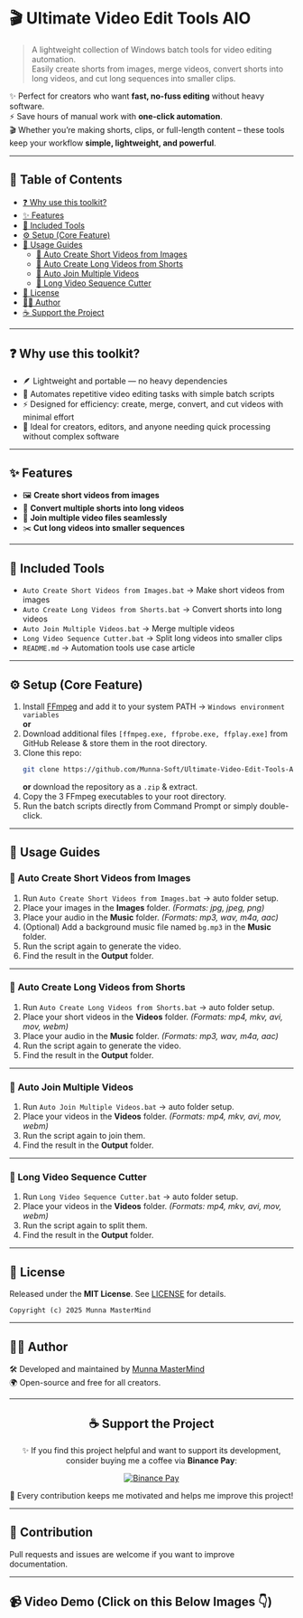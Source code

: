 # 🎬 Ultimate Video Edit Tools AIO  

> A lightweight collection of Windows batch tools for video editing automation.    
> Easily create shorts from images, merge videos, convert shorts into long videos, and cut long sequences into smaller clips.  

✨ Perfect for creators who want **fast, no-fuss editing** without heavy software.  
⚡ Save hours of manual work with **one-click automation**.  
🎬 Whether you’re making shorts, clips, or full-length content – these tools keep your workflow **simple, lightweight, and powerful**.  

---

## 📑 Table of Contents
- [❓ Why use this toolkit?](#-why-use-this-toolkit)
- [✨ Features](#-features)
- [📂 Included Tools](#-included-tools)
- [⚙️ Setup (Core Feature)](#️-setup-core-feature)
- [🚀 Usage Guides](#-usage-guides)
  - [🔹 Auto Create Short Videos from Images](#-auto-create-short-videos-from-images)
  - [🔹 Auto Create Long Videos from Shorts](#-auto-create-long-videos-from-shorts)
  - [🔹 Auto Join Multiple Videos](#-auto-join-multiple-videos)
  - [🔹 Long Video Sequence Cutter](#-long-video-sequence-cutter)
- [📜 License](#-license)
- [👨‍💻 Author](#-author)
- [☕ Support the Project](#-support-the-project)

---

## ❓ Why use this toolkit?
-  🪶 Lightweight and portable — no heavy dependencies  
- 🤖 Automates repetitive video editing tasks with simple batch scripts  
- ⚡ Designed for efficiency: create, merge, convert, and cut videos with minimal effort  
- 🎥 Ideal for creators, editors, and anyone needing quick processing without complex software  

---

## ✨ Features
- 🖼 **Create short videos from images**  
- 🎥 **Convert multiple shorts into long videos**  
- 🔗 **Join multiple video files seamlessly**  
- ✂️ **Cut long videos into smaller sequences**  

---

## 📂 Included Tools
- `Auto Create Short Videos from Images.bat` → Make short videos from images  
- `Auto Create Long Videos from Shorts.bat` → Convert shorts into long videos  
- `Auto Join Multiple Videos.bat` → Merge multiple videos  
- `Long Video Sequence Cutter.bat` → Split long videos into smaller clips  
- `README.md` → Automation tools use case article  

---

## ⚙️ Setup (Core Feature)
1. Install [FFmpeg](https://ffmpeg.org/) and add it to your system PATH → `Windows environment variables`  
   **or**  
2. Download additional files `[ffmpeg.exe, ffprobe.exe, ffplay.exe]` from GitHub Release & store them in the root directory.  
3. Clone this repo:  
   ```bash
   git clone https://github.com/Munna-Soft/Ultimate-Video-Edit-Tools-AIO.git
   ```  
   **or** download the repository as a `.zip` & extract.  
4. Copy the 3 FFmpeg executables to your root directory.  
5. Run the batch scripts directly from Command Prompt or simply double-click.  

---

## 🚀 Usage Guides

### 🔹 Auto Create Short Videos from Images
1. Run `Auto Create Short Videos from Images.bat` → auto folder setup.  
2. Place your images in the **Images** folder. *(Formats: jpg, jpeg, png)*  
3. Place your audio in the **Music** folder. *(Formats: mp3, wav, m4a, aac)*  
4. (Optional) Add a background music file named `bg.mp3` in the **Music** folder.  
5. Run the script again to generate the video.  
6. Find the result in the **Output** folder.  

---

### 🔹 Auto Create Long Videos from Shorts
1. Run `Auto Create Long Videos from Shorts.bat` → auto folder setup.  
2. Place your short videos in the **Videos** folder. *(Formats: mp4, mkv, avi, mov, webm)*  
3. Place your audio in the **Music** folder. *(Formats: mp3, wav, m4a, aac)*  
4. Run the script again to generate the video.  
5. Find the result in the **Output** folder.  

---

### 🔹 Auto Join Multiple Videos
1. Run `Auto Join Multiple Videos.bat` → auto folder setup.  
2. Place your videos in the **Videos** folder. *(Formats: mp4, mkv, avi, mov, webm)*  
3. Run the script again to join them.  
4. Find the result in the **Output** folder.  

---

### 🔹 Long Video Sequence Cutter
1. Run `Long Video Sequence Cutter.bat` → auto folder setup.  
2. Place your videos in the **Videos** folder. *(Formats: mp4, mkv, avi, mov, webm)*  
3. Run the script again to split them.  
4. Find the result in the **Output** folder.  

---

## 📜 License
Released under the **MIT License**. See [LICENSE](LICENSE) for details.  
   ```
   Copyright (c) 2025 Munna MasterMind
   ```
---

## 👨‍💻 Author
🛠️ Developed and maintained by [Munna MasterMind](https://www.facebook.com/The.Munna)  
🌍 Open-source and free for all creators.  

---

<div align="center">

## ☕ Support the Project  
✨ If you find this project helpful and want to support its development,  
consider buying me a coffee via **Binance Pay**:  

[![Binance Pay](https://img.shields.io/badge/Binance%20Pay-788233021-fcd535?style=for-the-badge&logo=binance&logoColor=white)](https://github.com/Munna-Soft)  

🚀 Every contribution keeps me motivated and helps me improve this project!  

</div>

---

## 🤝 Contribution  
Pull requests and issues are welcome if you want to improve documentation. 

---

## 📹 Video Demo (Click on this Below Images 👇)
